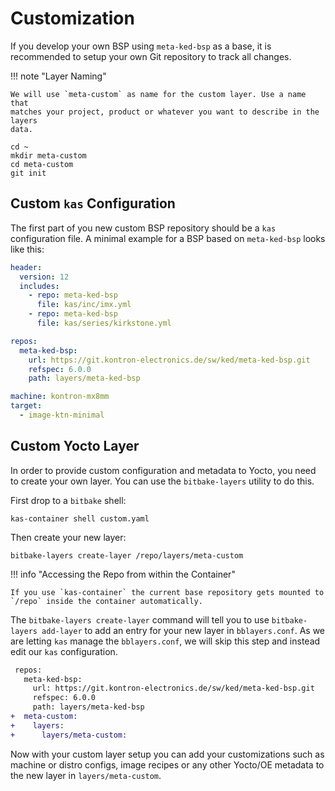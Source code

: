 # Customization

If you develop your own BSP using `meta-ked-bsp` as a base, it is recommended to
setup your own Git repository to track all changes.

!!! note "Layer Naming"

    We will use `meta-custom` as name for the custom layer. Use a name that
    matches your project, product or whatever you want to describe in the layers
    data.

```
cd ~
mkdir meta-custom
cd meta-custom
git init
```

## Custom `kas` Configuration

The first part of you new custom BSP repository should be a `kas` configuration
file. A minimal example for a BSP based on `meta-ked-bsp` looks like this:

```yaml title="custom.yaml"
header:
  version: 12
  includes:
    - repo: meta-ked-bsp
      file: kas/inc/imx.yml
    - repo: meta-ked-bsp
      file: kas/series/kirkstone.yml

repos:
  meta-ked-bsp:
    url: https://git.kontron-electronics.de/sw/ked/meta-ked-bsp.git
    refspec: 6.0.0
    path: layers/meta-ked-bsp

machine: kontron-mx8mm
target:
  - image-ktn-minimal
```

## Custom Yocto Layer

In order to provide custom configuration and metadata to Yocto, you need to
create your own layer. You can use the `bitbake-layers` utility to do this.

First drop to a `bitbake` shell:

```
kas-container shell custom.yaml
```

Then create your new layer:

```
bitbake-layers create-layer /repo/layers/meta-custom
```

!!! info "Accessing the Repo from within the Container"

    If you use `kas-container` the current base repository gets mounted to
    `/repo` inside the container automatically.

The `bitbake-layers create-layer` command will tell you to use `bitbake-layers
add-layer` to add an entry for your new layer in `bblayers.conf`. As we are
letting `kas` manage the `bblayers.conf`, we will skip this step and instead
edit our `kas` configuration.

```diff
 repos:
   meta-ked-bsp:
     url: https://git.kontron-electronics.de/sw/ked/meta-ked-bsp.git
     refspec: 6.0.0
     path: layers/meta-ked-bsp
+  meta-custom:
+    layers:
+      layers/meta-custom:
```

Now with your custom layer setup you can add your customizations such as machine
or distro configs, image recipes or any other Yocto/OE metadata to the new layer
in `layers/meta-custom`.
